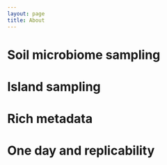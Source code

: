```yaml
---
layout: page
title: About
---
```


# Soil microbiome sampling


# Island sampling


# Rich metadata

# One day and replicability


